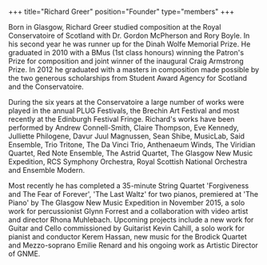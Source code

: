 +++
title="Richard Greer"
position="Founder"
type="members"
+++

Born in Glasgow, Richard Greer studied composition at the Royal Conservatoire of Scotland with Dr. Gordon McPherson and Rory Boyle. In his second year he was runner up for the Dinah Wolfe Memorial Prize. He graduated in 2010 with a BMus (1st class honours) winning the Patron's Prize for composition and joint winner of the inaugural Craig Armstrong Prize. In 2012 he graduated with a masters in composition made possible by the two generous scholarships from Student Award Agency for Scotland and the Conservatoire.

During the six years at the Conservatoire a large number of works were played in the annual PLUG Festivals, the Brechin Art Festival and most recently at the Edinburgh Festival Fringe. Richard's works have been performed by Andrew Connell-Smith, Claire Thompson, Eve Kennedy, Julliette Philogene, Davur Juul Magnussen, Sean Shibe, MusicLab, Said Ensemble, Trio Tritone, The Da Vinci Trio, Anthenaeum Winds, The Viridian Quartet, Red Note Ensemble, The Astrid Quartet, The Glasgow New Music Expedition, RCS Symphony Orchestra, Royal Scottish National Orchestra and Ensemble Modern.

Most recently he has completed a 35-minute String Quartet 'Forgiveness and The Fear of Forever', 'The Last Waltz' for two pianos, premiered at 'The Piano' by The Glasgow New Music Expedition in November 2015, a solo work for percussionist Glynn Forrest and a collaboration with video artist and director Rhona Muhlebach. Upcoming projects include a new work for Guitar and Cello commissioned by Guitarist Kevin Cahill, a solo work for pianist and conductor Kerem Hassan, new music for the Brodick Quartet and Mezzo-soprano Emilie Renard and his ongoing work as Artistic Director of GNME.
